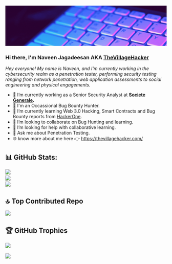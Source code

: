 ![img](https://github.com/thevillagehacker/thevillagehacker/blob/master/Do%20Hacks%20to%20Secure.gif?raw=true)

### Hi there, I'm Naveen Jagadeesan AKA [TheVillageHacker](https://twitter.com/thevillagehackr)

*Hey everyone! My name is Naveen, and I'm currently working in the cybersecurity realm as a penetration tester, performing security testing ranging from network penetration, web application assessments to social engineering and physical engagements.*

- 🔭 I’m currently working as a Senior Security Analyst at **[Societe Generale](https://www.societegenerale.com/en).**
- 🐞 I'm an Occassional Bug Bounty Hunter.
- 📖 I’m currently learning Web 3.0 Hacking, Smart Contracts and Bug Bounty reports from [HackerOne](https://hackerone.com).
- 👯 I’m looking to collaborate on Bug Hunting and learning.
- 🤔 I’m looking for help with collaborative learning.
- 💬 Ask me about Penetration Testing.
- 🌐 know more about me here 👉 https://thevillagehacker.com/

## 📊 GitHub Stats:
![](https://github-readme-stats.vercel.app/api?username=thevillagehacker&theme=github_dark&hide_border=true&include_all_commits=false&count_private=false)<br/>
![](https://github-readme-streak-stats.herokuapp.com/?user=thevillagehacker&theme=github_dark&hide_border=true)<br/>
![](https://github-readme-stats.vercel.app/api/top-langs/?username=thevillagehacker&theme=github_dark&hide_border=true&include_all_commits=false&count_private=false&layout=compact)

## 🔝 Top Contributed Repo
![](https://github-contributor-stats.vercel.app/api?username=thevillagehacker&limit=5&theme=github_dark&combine_all_yearly_contributions=true&hide_border=true)

## 🏆 GitHub Trophies
![](https://github-profile-trophy.vercel.app/?username=thevillagehacker&theme=github_dark&no-frame=false&no-bg=true&margin-w=4)

[![](https://visitcount.itsvg.in/api?id=thevillagehacker&icon=0&color=0)](https://visitcount.itsvg.in)
